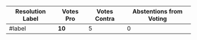 
| Resolution Label | Votes Pro | Votes Contra | Abstentions from Voting |
| ---------------- | --------- | ------------ | ----------------------- |
| #label           | **10**    | 5            | 0                       |
